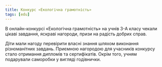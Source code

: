 ```yaml
---
title: Конкурс «Екологічна грамотність»
tags: [edu]
---
```


В онлайн-конкурсі «Екологічна грамотність» на учнів 3-А класу чекали цікаві завдання, яскраві нагороди, призи на радість добрих справ.

Діти мали нагоду перевірити власні знання шляхом виконання різноманітних завдань. Приємною нагородою для учасників конкурсу стало отримання дипломів та сертифікатів. Окрім того, учням подарували саморобки у вигляді годівнички.

<slideshow></slideshow>
